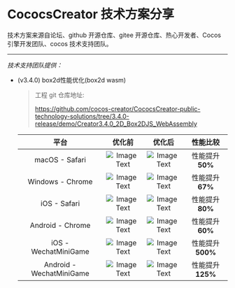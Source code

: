 # CococsCreator 技术方案分享

 技术方案来源自论坛、github 开源仓库、gitee 开源仓库、热心开发者、Cocos 引擎开发团队、cocos 技术支持团队。

---
*技术支持团队提供：*

* (v3.4.0) box2d性能优化(box2d wasm)

  > 工程 git 仓库地址: 
  >
  > https://github.com/cocos-creator/CococsCreator-public-technology-solutions/tree/3.4.0-release/demo/Creator3.4.0_2D_Box2DJS_WebAssembly
  
  |  平台  |  优化前  | 优化后  |  性能比较  |
  | :-----------------------: | :-----------------------: | :-----------------------: | :-----------------------: |
  | macOS - Safari | ![Image Text](https://github.com/cocos-creator/CococsCreator-public-technology-solutions/blob/main/image/20211119/2021111901.jpeg)   | ![Image Text](https://github.com/cocos-creator/CococsCreator-public-technology-solutions/blob/main/image/20211119/2021111911.jpeg)   |  性能提升**50%**  |
  | Windows - Chrome |  ![Image Text](https://github.com/cocos-creator/CococsCreator-public-technology-solutions/blob/main/image/20211119/2021111902.jpeg)  |  ![Image Text](https://github.com/cocos-creator/CococsCreator-public-technology-solutions/blob/main/image/20211119/2021111912.jpeg)  |  性能提升**67%**  |
  | iOS - Safari |  ![Image Text](https://github.com/cocos-creator/CococsCreator-public-technology-solutions/blob/main/image/20211119/2021111903.jpeg)  | ![Image Text](https://github.com/cocos-creator/CococsCreator-public-technology-solutions/blob/main/image/20211119/2021111913.jpeg)   | 性能提升**80%**  |
  | Android - Chrome |  ![Image Text](https://github.com/cocos-creator/CococsCreator-public-technology-solutions/blob/main/image/20211119/2021111904.jpeg)  |  ![Image Text](https://github.com/cocos-creator/CococsCreator-public-technology-solutions/blob/main/image/20211119/2021111914.jpeg)  | 性能提升**60%**  | 
  | iOS - WechatMiniGame |  ![Image Text](https://github.com/cocos-creator/CococsCreator-public-technology-solutions/blob/main/image/20211119/2021111905.jpeg)  |  ![Image Text](https://github.com/cocos-creator/CococsCreator-public-technology-solutions/blob/main/image/20211119/2021111915.jpeg)  | 性能提升**500%**  |  
  | Android - WechatMiniGame | ![Image Text](https://github.com/cocos-creator/CococsCreator-public-technology-solutions/blob/main/image/20211119/2021111906.jpeg)   |  ![Image Text](https://github.com/cocos-creator/CococsCreator-public-technology-solutions/blob/main/image/20211119/2021111916.jpeg)  | 性能提升**125%**  |
